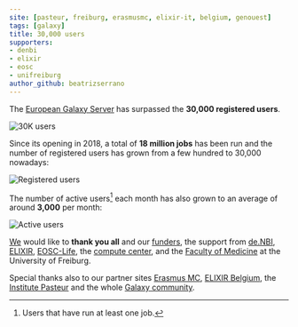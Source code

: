 ```yaml
---
site: [pasteur, freiburg, erasmusmc, elixir-it, belgium, genouest]
tags: [galaxy]
title: 30,000 users
supporters:
- denbi
- elixir
- eosc
- unifreiburg
author_github: beatrizserrano
---
```


The [European Galaxy Server](www.usegalaxy.eu) has surpassed the **30,000 registered users**.

![30K users](/assets/media/30K_users/30K_users.jpg)

Since its opening in 2018, a total of **18 million jobs** has been run and the number of registered users has grown from a few hundred to 30,000 nowadays:

![Registered users](/assets/media/30K_users/plot_registered_users.png)

The number of active users[^footnote] each month has also grown to an average of around **3,000** per month:

![Active users](/assets/media/30K_users/plot_active_users.png)

[We](/people) would like to **thank you all** and our [funders](/about), the support from [de.NBI](https://www.denbi.de/), [ELIXIR](http://elixir-europe.org/), [EOSC-Life](https://www.eosc-portal.eu/eosc-life), the [compute center](https://rz.uni-freiburg.de/), and the [Faculty of Medicine](http://www.med.uni-freiburg.de)  at the University of Freiburg.

Special thanks also to our partner sites [Erasmus MC](https://galaxyproject.eu/erasmusmc/), [ELIXIR Belgium](https://galaxyproject.eu/vib/), the [Institute Pasteur](https://galaxyproject.eu/pasteur/) and the whole [Galaxy community](https://galaxyproject.org/community/).



[^footnote]: Users that have run at least one job.
